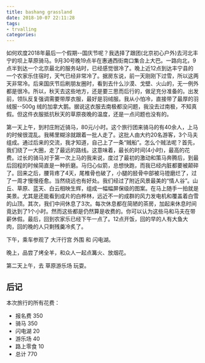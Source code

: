 ```yaml
---
title: bashang grassland
date: 2018-10-07 22:11:28
tags:
- trvalling
categories:
---
```


如何欢度2018年最后一个假期--国庆节呢？我选择了跟团(北京初心户外)去河北丰宁的坝上草原骑马。9月30号晚19点半在惠通西街南口集合上大巴。一路向北，9点半到达一个北京最北的服务站时，已经感觉很冷了。晚上近12点到达丰宁县的一个农家乐住宿时，天气已经非常冷了。据房东说，前一天刚刚下过雪，所以这两天非常冷。后来国庆节后刷朋友圈时，看到去什么沙漠、戈壁、火山的，无一例外都是很冷。所以，秋天去这些地方，还是要三思而后行的，做足充分准备的。出发前，领队反复强调需要带厚衣服，最好是羽绒服。我从小怕冷，直接带了最厚的羽绒服--500g 绒的加拿大鹅。据说这衣服去南极都没问题，我没去过南极，不知真假。但这件衣服抵抗秋天的草原夜晚的温度，还是一点问题也没有的。

第一天上午，到村庄附近骑马，80元/小时。这个旅行团来骑马的有40余人，上马的时候很混乱。我稀里糊涂就跟着一批人走了。这批人由大约20名游客，3个马夫组成。通过后来的交流，我才知道，自己上了一条“贼船”。怎么个贼法呢？首先，我们绕了一大圈，走了最远的路线。这意味着，最长的时间(4小时)，最高的花费。过长的骑马对于第一次上马的我来说，度过了最初的激动和策马奔腾后，到最后回程的时候简直是一种折磨。马归心似箭，总想快跑，而我已经内脏都要被颠碎了。回来之后，腰背疼了4天，尾椎骨也破了，小腿的胫骨中部被马镫磨烂了，过了一周才慢慢痊愈。当然绕远也有好处。我们经过了附近风景最美的“情人谷”。山丘、草原、蓝天、白云相映生辉，组成一幅幅屏保级的图案。在马上随手一拍就是美景。尤其是还能看到成片的白桦林，远近不一的成群的风力发电机和覆盖着白雪的山顶。其次，我们中间休息了3次。每次休息都在简陋的茶房，加起来休息时间竟达到了1个小时。然而这些都是仍然算是收费的。你可以认为这些马和马夫在带薪休假。最后，回到农家乐已经下午一点了。12点开饭，回的早的人有大鱼大肉，回的晚的人只剩残羹冷炙了。

下午，乘车参观了 大汗行宫 外围 和 闪电湖。

晚上，品尝了烤全羊，和众人一起点篝火、放烟花。

第二天上午，去 草原游乐场 玩耍。

## 后记

本次旅行的所有花费：
- 报名费 350
- 骑马 350
- 闪电湖 20
- 游乐场 40
- 路上零食 10
- 总计 770